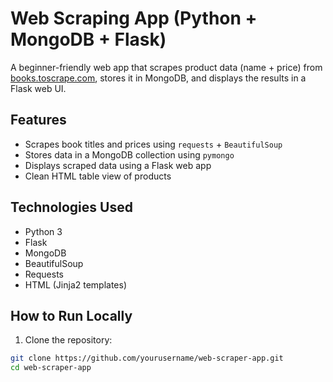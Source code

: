 # Web Scraping App (Python + MongoDB + Flask)

A beginner-friendly web app that scrapes product data (name + price) from [books.toscrape.com](http://books.toscrape.com), stores it in MongoDB, and displays the results in a Flask web UI.

## Features

- Scrapes book titles and prices using `requests` + `BeautifulSoup`
- Stores data in a MongoDB collection using `pymongo`
- Displays scraped data using a Flask web app
- Clean HTML table view of products

## Technologies Used

- Python 3
- Flask
- MongoDB
- BeautifulSoup
- Requests
- HTML (Jinja2 templates)

## How to Run Locally

1. Clone the repository:

```bash
git clone https://github.com/yourusername/web-scraper-app.git
cd web-scraper-app